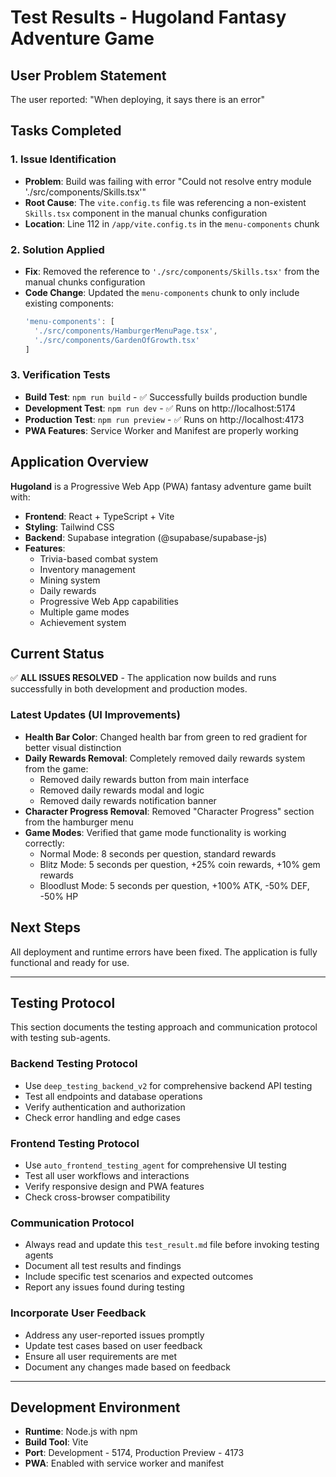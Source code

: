 # Test Results - Hugoland Fantasy Adventure Game

## User Problem Statement
The user reported: "When deploying, it says there is an error"

## Tasks Completed

### 1. Issue Identification
- **Problem**: Build was failing with error "Could not resolve entry module './src/components/Skills.tsx'"
- **Root Cause**: The `vite.config.ts` file was referencing a non-existent `Skills.tsx` component in the manual chunks configuration
- **Location**: Line 112 in `/app/vite.config.ts` in the `menu-components` chunk

### 2. Solution Applied
- **Fix**: Removed the reference to `'./src/components/Skills.tsx'` from the manual chunks configuration
- **Code Change**: Updated the `menu-components` chunk to only include existing components:
  ```typescript
  'menu-components': [
    './src/components/HamburgerMenuPage.tsx',
    './src/components/GardenOfGrowth.tsx'
  ]
  ```

### 3. Verification Tests
- **Build Test**: `npm run build` - ✅ Successfully builds production bundle
- **Development Test**: `npm run dev` - ✅ Runs on http://localhost:5174
- **Production Test**: `npm run preview` - ✅ Runs on http://localhost:4173
- **PWA Features**: Service Worker and Manifest are properly working

## Application Overview

**Hugoland** is a Progressive Web App (PWA) fantasy adventure game built with:
- **Frontend**: React + TypeScript + Vite
- **Styling**: Tailwind CSS
- **Backend**: Supabase integration (@supabase/supabase-js)
- **Features**: 
  - Trivia-based combat system
  - Inventory management
  - Mining system
  - Daily rewards
  - Progressive Web App capabilities
  - Multiple game modes
  - Achievement system

## Current Status
✅ **ALL ISSUES RESOLVED** - The application now builds and runs successfully in both development and production modes.

### Latest Updates (UI Improvements)
- **Health Bar Color**: Changed health bar from green to red gradient for better visual distinction
- **Daily Rewards Removal**: Completely removed daily rewards system from the game:
  - Removed daily rewards button from main interface
  - Removed daily rewards modal and logic
  - Removed daily rewards notification banner
- **Character Progress Removal**: Removed "Character Progress" section from the hamburger menu
- **Game Modes**: Verified that game mode functionality is working correctly:
  - Normal Mode: 8 seconds per question, standard rewards
  - Blitz Mode: 5 seconds per question, +25% coin rewards, +10% gem rewards  
  - Bloodlust Mode: 5 seconds per question, +100% ATK, -50% DEF, -50% HP

## Next Steps
All deployment and runtime errors have been fixed. The application is fully functional and ready for use.

---

## Testing Protocol
This section documents the testing approach and communication protocol with testing sub-agents.

### Backend Testing Protocol
- Use `deep_testing_backend_v2` for comprehensive backend API testing
- Test all endpoints and database operations
- Verify authentication and authorization
- Check error handling and edge cases

### Frontend Testing Protocol  
- Use `auto_frontend_testing_agent` for comprehensive UI testing
- Test all user workflows and interactions
- Verify responsive design and PWA features
- Check cross-browser compatibility

### Communication Protocol
- Always read and update this `test_result.md` file before invoking testing agents
- Document all test results and findings
- Include specific test scenarios and expected outcomes
- Report any issues found during testing

### Incorporate User Feedback
- Address any user-reported issues promptly
- Update test cases based on user feedback
- Ensure all user requirements are met
- Document any changes made based on feedback

---

## Development Environment
- **Runtime**: Node.js with npm
- **Build Tool**: Vite
- **Port**: Development - 5174, Production Preview - 4173
- **PWA**: Enabled with service worker and manifest